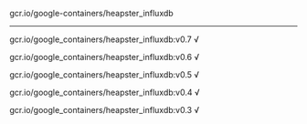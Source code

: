 gcr.io/google-containers/heapster_influxdb 

----
gcr.io/google_containers/heapster_influxdb:v0.7 √

gcr.io/google_containers/heapster_influxdb:v0.6 √

gcr.io/google_containers/heapster_influxdb:v0.5 √

gcr.io/google_containers/heapster_influxdb:v0.4 √

gcr.io/google_containers/heapster_influxdb:v0.3 √

